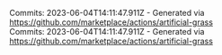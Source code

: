 Commits: 2023-06-04T14:11:47.911Z - Generated via https://github.com/marketplace/actions/artificial-grass
<br>
Commits: 2023-06-04T14:11:47.911Z - Generated via https://github.com/marketplace/actions/artificial-grass
<br>

